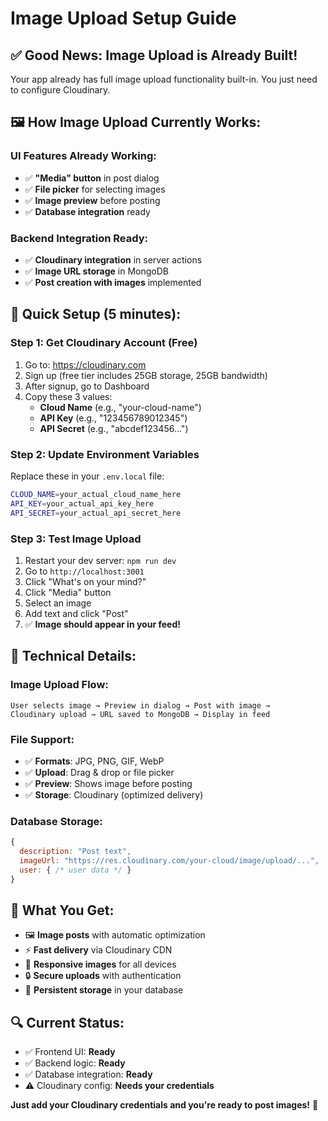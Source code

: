 # Image Upload Setup Guide

## ✅ **Good News: Image Upload is Already Built!**

Your app already has full image upload functionality built-in. You just need to configure Cloudinary.

## 🖼️ **How Image Upload Currently Works:**

### **UI Features Already Working:**
- ✅ **"Media" button** in post dialog
- ✅ **File picker** for selecting images
- ✅ **Image preview** before posting
- ✅ **Database integration** ready

### **Backend Integration Ready:**
- ✅ **Cloudinary integration** in server actions
- ✅ **Image URL storage** in MongoDB
- ✅ **Post creation with images** implemented

## 🚀 **Quick Setup (5 minutes):**

### **Step 1: Get Cloudinary Account (Free)**
1. Go to: https://cloudinary.com
2. Sign up (free tier includes 25GB storage, 25GB bandwidth)
3. After signup, go to Dashboard
4. Copy these 3 values:
   - **Cloud Name** (e.g., "your-cloud-name")
   - **API Key** (e.g., "123456789012345") 
   - **API Secret** (e.g., "abcdef123456...")

### **Step 2: Update Environment Variables**
Replace these in your `.env.local` file:
```bash
CLOUD_NAME=your_actual_cloud_name_here
API_KEY=your_actual_api_key_here  
API_SECRET=your_actual_api_secret_here
```

### **Step 3: Test Image Upload**
1. Restart your dev server: `npm run dev`
2. Go to `http://localhost:3001`
3. Click "What's on your mind?"
4. Click "Media" button
5. Select an image
6. Add text and click "Post"
7. ✅ **Image should appear in your feed!**

## 🔧 **Technical Details:**

### **Image Upload Flow:**
```
User selects image → Preview in dialog → Post with image → 
Cloudinary upload → URL saved to MongoDB → Display in feed
```

### **File Support:**
- ✅ **Formats**: JPG, PNG, GIF, WebP
- ✅ **Upload**: Drag & drop or file picker
- ✅ **Preview**: Shows image before posting
- ✅ **Storage**: Cloudinary (optimized delivery)

### **Database Storage:**
```javascript
{
  description: "Post text",
  imageUrl: "https://res.cloudinary.com/your-cloud/image/upload/...",
  user: { /* user data */ }
}
```

## 🎉 **What You Get:**
- 🖼️ **Image posts** with automatic optimization
- ⚡ **Fast delivery** via Cloudinary CDN
- 📱 **Responsive images** for all devices
- 🔒 **Secure uploads** with authentication
- 💾 **Persistent storage** in your database

## 🔍 **Current Status:**
- ✅ Frontend UI: **Ready**
- ✅ Backend logic: **Ready** 
- ✅ Database integration: **Ready**
- ⚠️ Cloudinary config: **Needs your credentials**

**Just add your Cloudinary credentials and you're ready to post images!** 🚀
